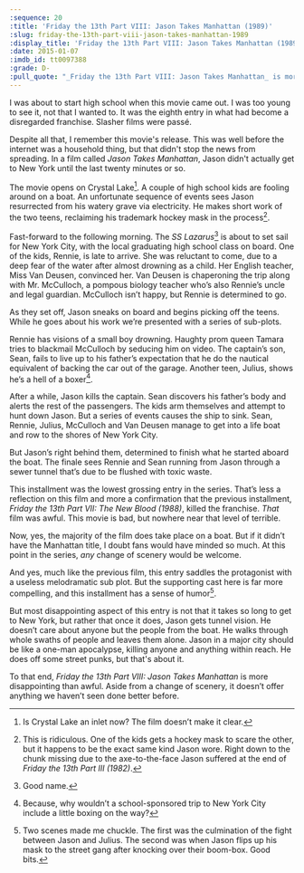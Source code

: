 ```yaml
---
:sequence: 20
:title: 'Friday the 13th Part VIII: Jason Takes Manhattan (1989)'
:slug: friday-the-13th-part-viii-jason-takes-manhattan-1989
:display_title: 'Friday the 13th Part VIII: Jason Takes Manhattan (1989)'
:date: 2015-01-07
:imdb_id: tt0097388
:grade: D-
:pull_quote: "_Friday the 13th Part VIII: Jason Takes Manhattan_ is more disappointing than awful. Aside from a change of scenery, it doesn’t offer anything we haven’t seen done better before."
---
```

I was about to start high school when this movie came out. I was too young to see it, not that I wanted to. It was the eighth entry in what had become a disregarded franchise. Slasher films were passé.

Despite all that, I remember this movie's release. This was well before the internet was a household thing, but that didn't stop the news from spreading. In a film called _Jason Takes Manhattan_, Jason didn't actually get to New York until the last twenty minutes or so. 

The movie opens on Crystal Lake[^1]. A couple of high school kids are fooling around on a boat. An unfortunate sequence of events sees Jason resurrected from his watery grave via electricity. He makes short work of the two teens, reclaiming his trademark hockey mask in the process[^2].

Fast-forward to the following morning. The _SS Lazarus_[^3] is about to set sail for New York City, with the local graduating high school class on board. One of the kids, Rennie, is late to arrive. She was reluctant to come, due to a deep fear of the water after almost drowning as a child. Her English teacher, Miss Van Deusen, convinced her. Van Deusen is chaperoning the trip along with Mr. McCulloch, a pompous biology teacher who’s also Rennie’s uncle and legal guardian. McCulloch isn’t happy, but Rennie is determined to go.

As they set off, Jason sneaks on board and begins picking off the teens. While he goes about his work we’re presented with a series of sub-plots. 

Rennie has visions of a small boy drowning. Haughty prom queen Tamara tries to blackmail McCulloch by seducing him on video. The captain’s son, Sean, fails to live up to his father’s expectation that he do the nautical equivalent of backing the car out of the garage. Another teen, Julius, shows he’s a hell of a boxer[^4].

After a while, Jason kills the captain. Sean discovers his father’s body and alerts the rest of the passengers. The kids arm themselves and attempt to hunt down Jason. But a series of events causes the ship to sink. Sean, Rennie, Julius, McCulloch and Van Deusen manage to get into a life boat and row to the shores of New York City.

But Jason’s right behind them, determined to finish what he started aboard the boat. The finale sees Rennie and Sean running from Jason through a sewer tunnel that’s due to be flushed with toxic waste. 

This installment was the lowest grossing entry in the series. That’s less a reflection on this film and more a confirmation that the previous installment, _Friday the 13th Part VII: The New Blood (1988)_, killed the franchise. _That_ film was awful. This movie is bad, but nowhere near that level of terrible.

Now, yes, the majority of the film does take place on a boat. But if it didn’t have the Manhattan title, I doubt fans would have minded so much. At this point in the series, _any_ change of scenery would be welcome. 

And yes, much like the previous film, this entry saddles the protagonist with a useless melodramatic sub plot. But the supporting cast here is far more compelling, and this installment has a sense of humor[^5].

But most disappointing aspect of this entry is not that it takes so long to get to New York, but rather that once it does, Jason gets tunnel vision. He doesn’t care about anyone but the people from the boat. He walks through whole swaths of people and leaves them alone. Jason in a major city should be like a one-man apocalypse, killing anyone and anything within reach. He does off some street punks, but that's about it. 

To that end, _Friday the 13th Part VIII: Jason Takes Manhattan_ is more disappointing than awful. Aside from a change of scenery, it doesn’t offer anything we haven’t seen done better before.

[^1]: Is Crystal Lake an inlet now? The film doesn’t make it clear.

[^2]: This is ridiculous. One of the kids gets a hockey mask to scare the other, but it happens to be the exact same kind Jason wore. Right down to the chunk missing due to the axe-to-the-face Jason suffered at the end of _Friday the 13th Part III (1982)_.

[^3]: Good name.

[^4]: Because, why wouldn’t a school-sponsored trip to New York City include a little boxing on the way?

[^5]: Two scenes made me chuckle. The first was the culmination of the fight between Jason and Julius. The second was when Jason flips up his mask to the street gang after knocking over their boom-box. Good bits.